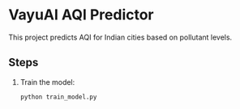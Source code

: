 # VayuAI AQI Predictor

This project predicts AQI for Indian cities based on pollutant levels.

## Steps
1. Train the model:
   ```bash
   python train_model.py
